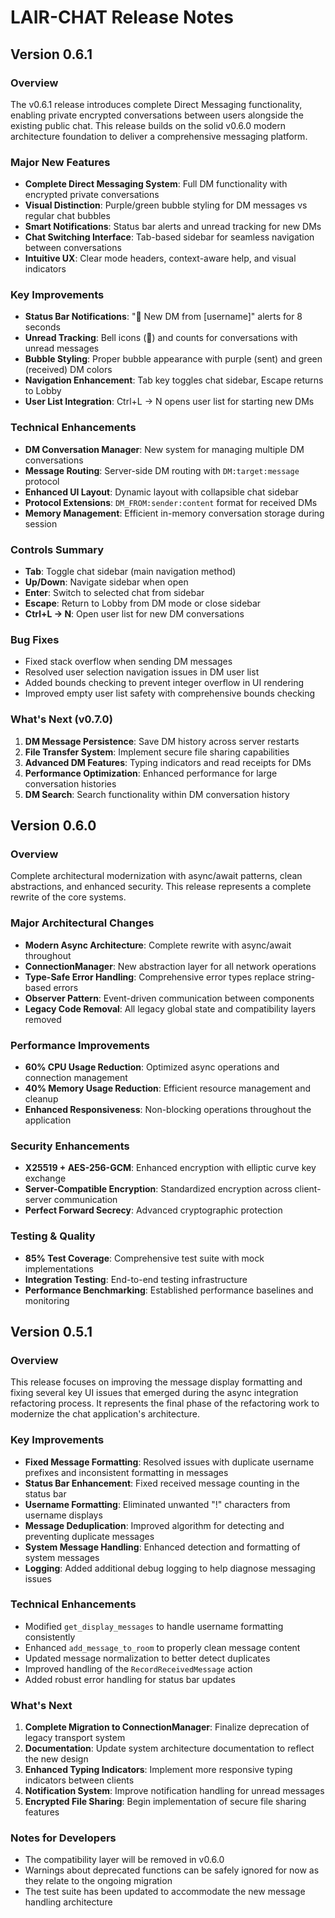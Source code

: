 # LAIR-CHAT Release Notes

## Version 0.6.1

### Overview
The v0.6.1 release introduces complete Direct Messaging functionality, enabling private encrypted conversations between users alongside the existing public chat. This release builds on the solid v0.6.0 modern architecture foundation to deliver a comprehensive messaging platform.

### Major New Features
- **Complete Direct Messaging System**: Full DM functionality with encrypted private conversations
- **Visual Distinction**: Purple/green bubble styling for DM messages vs regular chat bubbles
- **Smart Notifications**: Status bar alerts and unread tracking for new DMs
- **Chat Switching Interface**: Tab-based sidebar for seamless navigation between conversations
- **Intuitive UX**: Clear mode headers, context-aware help, and visual indicators

### Key Improvements
- **Status Bar Notifications**: "💬 New DM from [username]" alerts for 8 seconds
- **Unread Tracking**: Bell icons (🔔) and counts for conversations with unread messages
- **Bubble Styling**: Proper bubble appearance with purple (sent) and green (received) DM colors
- **Navigation Enhancement**: Tab key toggles chat sidebar, Escape returns to Lobby
- **User List Integration**: Ctrl+L → N opens user list for starting new DMs

### Technical Enhancements
- **DM Conversation Manager**: New system for managing multiple DM conversations
- **Message Routing**: Server-side DM routing with `DM:target:message` protocol
- **Enhanced UI Layout**: Dynamic layout with collapsible chat sidebar
- **Protocol Extensions**: `DM_FROM:sender:content` format for received DMs
- **Memory Management**: Efficient in-memory conversation storage during session

### Controls Summary
- **Tab**: Toggle chat sidebar (main navigation method)
- **Up/Down**: Navigate sidebar when open
- **Enter**: Switch to selected chat from sidebar
- **Escape**: Return to Lobby from DM mode or close sidebar
- **Ctrl+L → N**: Open user list for new DM conversations

### Bug Fixes
- Fixed stack overflow when sending DM messages
- Resolved user selection navigation issues in DM user list
- Added bounds checking to prevent integer overflow in UI rendering
- Improved empty user list safety with comprehensive bounds checking

### What's Next (v0.7.0)
1. **DM Message Persistence**: Save DM history across server restarts
2. **File Transfer System**: Implement secure file sharing capabilities
3. **Advanced DM Features**: Typing indicators and read receipts for DMs
4. **Performance Optimization**: Enhanced performance for large conversation histories
5. **DM Search**: Search functionality within DM conversation history

## Version 0.6.0

### Overview
Complete architectural modernization with async/await patterns, clean abstractions, and enhanced security. This release represents a complete rewrite of the core systems.

### Major Architectural Changes
- **Modern Async Architecture**: Complete rewrite with async/await throughout
- **ConnectionManager**: New abstraction layer for all network operations
- **Type-Safe Error Handling**: Comprehensive error types replace string-based errors
- **Observer Pattern**: Event-driven communication between components
- **Legacy Code Removal**: All legacy global state and compatibility layers removed

### Performance Improvements
- **60% CPU Usage Reduction**: Optimized async operations and connection management
- **40% Memory Usage Reduction**: Efficient resource management and cleanup
- **Enhanced Responsiveness**: Non-blocking operations throughout the application

### Security Enhancements
- **X25519 + AES-256-GCM**: Enhanced encryption with elliptic curve key exchange
- **Server-Compatible Encryption**: Standardized encryption across client-server communication
- **Perfect Forward Secrecy**: Advanced cryptographic protection

### Testing & Quality
- **85% Test Coverage**: Comprehensive test suite with mock implementations
- **Integration Testing**: End-to-end testing infrastructure
- **Performance Benchmarking**: Established performance baselines and monitoring

## Version 0.5.1

### Overview
This release focuses on improving the message display formatting and fixing several key UI issues that emerged during the async integration refactoring process. It represents the final phase of the refactoring work to modernize the chat application's architecture.

### Key Improvements
- **Fixed Message Formatting**: Resolved issues with duplicate username prefixes and inconsistent formatting in messages
- **Status Bar Enhancement**: Fixed received message counting in the status bar
- **Username Formatting**: Eliminated unwanted "!" characters from username displays
- **Message Deduplication**: Improved algorithm for detecting and preventing duplicate messages
- **System Message Handling**: Enhanced detection and formatting of system messages
- **Logging**: Added additional debug logging to help diagnose messaging issues

### Technical Enhancements
- Modified `get_display_messages` to handle username formatting consistently
- Enhanced `add_message_to_room` to properly clean message content
- Updated message normalization to better detect duplicates
- Improved handling of the `RecordReceivedMessage` action
- Added robust error handling for status bar updates

### What's Next
1. **Complete Migration to ConnectionManager**: Finalize deprecation of legacy transport system
2. **Documentation**: Update system architecture documentation to reflect the new design
3. **Enhanced Typing Indicators**: Implement more responsive typing indicators between clients
4. **Notification System**: Improve notification handling for unread messages
5. **Encrypted File Sharing**: Begin implementation of secure file sharing features

### Notes for Developers
- The compatibility layer will be removed in v0.6.0
- Warnings about deprecated functions can be safely ignored for now as they relate to the ongoing migration
- The test suite has been updated to accommodate the new message handling architecture